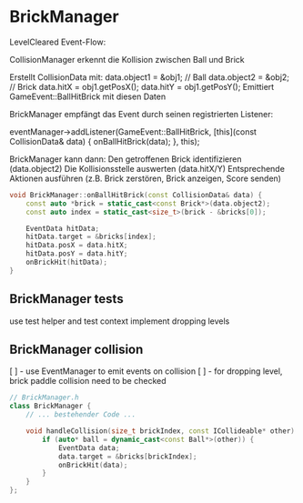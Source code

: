 # BrickManager

LevelCleared
Event-Flow:

CollisionManager erkennt die Kollision zwischen Ball und Brick

Erstellt CollisionData mit:
data.object1 = &obj1; // Ball
data.object2 = &obj2; // Brick
data.hitX = obj1.getPosX();
data.hitY = obj1.getPosY();
Emittiert GameEvent::BallHitBrick mit diesen Daten

BrickManager empfängt das Event durch seinen registrierten Listener:

eventManager->addListener(GameEvent::BallHitBrick,
[this](const CollisionData& data) { onBallHitBrick(data); },
this);

BrickManager kann dann:
Den getroffenen Brick identifizieren (data.object2)
Die Kollisionsstelle auswerten (data.hitX/Y)
Entsprechende Aktionen ausführen (z.B. Brick zerstören, Brick anzeigen, Score senden)

```c++
void BrickManager::onBallHitBrick(const CollisionData& data) {
    const auto *brick = static_cast<const Brick*>(data.object2);
    const auto index = static_cast<size_t>(brick - &bricks[0]);

    EventData hitData;
    hitData.target = &bricks[index];
    hitData.posX = data.hitX;
    hitData.posY = data.hitY;
    onBrickHit(hitData);
}
```

## BrickManager tests

use test helper and test context
implement dropping levels

## BrickManager collision

[ ] - use EventManager to emit events on collision
[ ] - for dropping level, brick paddle collision need to be checked

```c++
// BrickManager.h
class BrickManager {
    // ... bestehender Code ...

    void handleCollision(size_t brickIndex, const ICollideable* other) {
        if (auto* ball = dynamic_cast<const Ball*>(other)) {
            EventData data;
            data.target = &bricks[brickIndex];
            onBrickHit(data);
        }
    }
};
```
